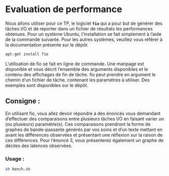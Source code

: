 # Evaluation de performance

Nous allons utiliser pour ce TP, le logiciel **`fio`** qui a pour but de générer des tâches I/O et de reporter dans un fichier de résultats les performances obtenues. Pour un système Ubuntu, l’installation se fait simplement à l’aide de la commande suivante. Pour les autres systèmes, veuillez vous référer à la documentation présente sur le dépôt.

```sh
apt-get install fio
```

L’utilisation de fio se fait en ligne de commande. Une manpage est disponible et vous décrit l’ensemble des arguments disponibles et le contenu des affichages de fin de tâche. fio peut prendre en argument le chemin d’un fichier de tâche, contenant les paramètres à utiliser. Des exemples sont disponibles sur le dépôt.

## Consigne :
En utilisant fio, vous allez devoir répondre à des énoncés vous demandant d’effectuer des comparaisons entre plusieurs tâches I/O en faisant varier un (ou plusieurs) paramètre(s). Ces comparaisons prendront la forme de graphes de bande-passante générés par vos soins et d’un texte mettant en avant les différences observées et présentant une réflexion sur la raison de ces différences. Pour l’énoncé 3, vous présenterez également un graphe de déciles des latences observées.

### Usage :
```sh
sh bench.sh
```